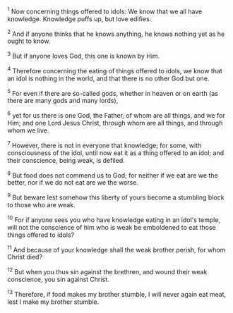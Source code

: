 <sup>1</sup> 
Now concerning things offered to idols: We know that we all have knowledge. Knowledge puffs up, but love edifies. 

<sup>2</sup> 
And if anyone thinks that he knows anything, he knows nothing yet as he ought to know. 

<sup>3</sup> 
But if anyone loves God, this one is known by Him. 

<sup>4</sup> 
Therefore concerning the eating of things offered to idols, we know that an idol is nothing in the world, and that there is no other God but one. 

<sup>5</sup> 
For even if there are so-called gods, whether in heaven or on earth (as there are many gods and many lords), 

<sup>6</sup> 
yet for us there is one God, the Father, of whom are all things, and we for Him; and one Lord Jesus Christ, through whom are all things, and through whom we live. 

<sup>7</sup> 
However, there is not in everyone that knowledge; for some, with consciousness of the idol, until now eat it as a thing offered to an idol; and their conscience, being weak, is defiled. 

<sup>8</sup> 
But food does not commend us to God; for neither if we eat are we the better, nor if we do not eat are we the worse. 

<sup>9</sup> 
But beware lest somehow this liberty of yours become a stumbling block to those who are weak. 

<sup>10</sup> 
For if anyone sees you who have knowledge eating in an idol's temple, will not the conscience of him who is weak be emboldened to eat those things offered to idols? 

<sup>11</sup> 
And because of your knowledge shall the weak brother perish, for whom Christ died? 

<sup>12</sup> 
But when you thus sin against the brethren, and wound their weak conscience, you sin against Christ. 

<sup>13</sup> 
Therefore, if food makes my brother stumble, I will never again eat meat, lest I make my brother stumble.